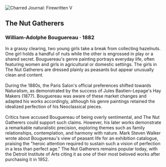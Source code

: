 <div class="artwork-of-the-day">
  <div class="container">
    <div class="img-wrapper">
      <img
        src="https://uploads1.wikiart.org/00142/images/57726d86edc2cb3880b49101/william-adolphe-bouguereau-1825-1905-the-nut-gatherers-1882.jpg!Large.jpg"
        alt="Charred Journal: Firewritten V" />
    </div>
    <div class="artwork-detail">
      <div class="artwork-origin"> 
        <h2 class="artwork-name">The Nut Gatherers</h2>
        <h3 class="artist">
          William-Adolphe Bouguereau
                    ·  1882
        </h3>
      </div>
      <p class="description">
        <span class="artwork-description-text ng-binding" ng-bind-html="viewModel.ArtworkOfTheDay.Description | unsafe">In a grassy clearing, two young girls take a break from collecting hazelnuts. One girl holds a handful of nuts while the other is engrossed in play or a shared secret. Bouguereau's genre painting portrays everyday life, often featuring women and girls in agricultural or domestic settings. The girls in The Nut Gatherers are dressed plainly as peasants but appear unusually clean and content.<br><br>During the 1880s, the Paris Salon's official preferences shifted towards Naturalism, as demonstrated by the success of Jules Bastien-Lepage's Hay Makers (1877). Bouguereau was aware of these market changes and adapted his works accordingly, although his genre paintings retained the idealized perfection of his Neoclassical pieces.<br><br>Critics have accused Bouguereau of being overly sentimental, and The Nut Gatherers could support such claims. However, his later works demonstrate a remarkable naturalistic precision, exploring themes such as family relationships, contemplation, and harmony with nature. Mark Steven Walker wrote about Bouguereau's view of peasant life for an exhibition catalogue, praising the "heroic attention required to sustain such a vision of perfection in a less than perfect age." The Nut Gatherers remains popular today, with the Detroit Institute of Arts citing it as one of their most beloved works after purchasing it in 1952.</span>
                        <div class="text-shadow-container" ng-show="showShadow" style=""></div>
      </p>
    </div>
  </div>

</div>
